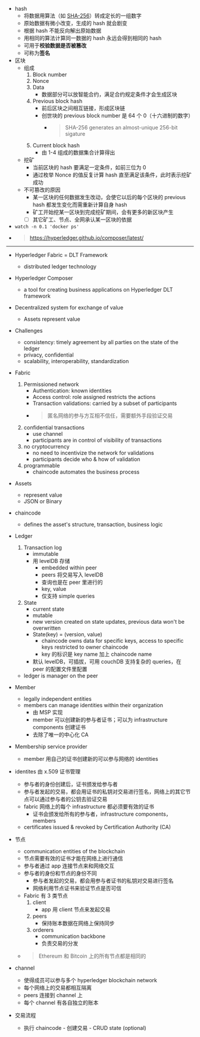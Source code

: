 - hash
    - 将数据用算法（如 [SHA-256](https://www.movable-type.co.uk/scripts/sha256.html)）转成定长的一组数字
    - 原始数据有微小改变，生成的 hash 就会剧变
    - 根据 hash 不能反向解出原始数据
    - 用相同的算法计算同一数据的 hash 永远会得到相同的 hash
    - 可用于**校验数据是否被篡改**
    - 可称为**签名**
- 区块
    - 组成
        1. Block number
        1. Nonce
        1. Data
            - 数据部分可以放智能合约，满足合约规定条件才会生成区块
        1. Previous block hash
            - 前后区块之间相互链接，形成区块链
            - 创世块的 previous block number 是 64 个 0（十六进制的数字）
                - > SHA-256 generates an almost-unique 256-bit sigature
        1. Current block hash   
            - 由 1-4 组成的数据集合计算得出
    - 挖矿
        - 当前区块的 hash 要满足一定条件，如前三位为 0
        - 通过枚举 Nonce 的值反复计算 hash 直至满足该条件，此时表示挖矿成功
    - 不可篡改的原因
        - 某一区块的任何数据发生改动，会使它以后的每个区块的 previous hash 都发生变化而需重新计算自身 hash
        - 矿工开始挖某一区块到完成挖矿期间，会有更多的新区块产生
        - [ ] 其它矿工、节点、全网承认某一区块的依据
- `watch -n 0.1 'docker ps'`
- > https://hyperledger.github.io/composer/latest/
---
- Hyperledger Fabric = DLT Framework
    - distributed ledger technology
- Hyperledger Composer 
    - a tool for creating business applications on Hyperledger DLT framework
- Decentralized system for exchange of value
    - Assets represent value
- Challenges
    - consistency: timely agreement by all parties on the state of the ledger
    - privacy, confidential
    - scalability, interoperability, standardization
- Fabric
    1. Permissioned network
        - Authentication: known identities
        - Access control: role assigned restricts the actions
        - Transaction validations: carried by a subset of participants
        - > 匿名网络的参与方互相不信任，需要额外手段验证交易
    1. confidential transactions
        - use channel
        - participants are in control of visibility of transactions
    1. no cryptocurrency
        - no need to incentivize the network for validations
        - participants decide who & how of validation
    1. programmable
        - chaincode automates the business process
- Assets
    - represent value
    - JSON or Binary
- chaincode
    - defines the asset's structure, transaction, business logic
- Ledger
    1. Transaction log
        - immutable
        - 用 levelDB 存储
            - embedded within peer
            - peers 将交易写入 levelDB
            - 查询也是在 peer 里进行的
            - key, value
            - 仅支持 simple queries
    2. State
        - current state
        - mutable
        - new version created on state updates, previous data won't be overwritten
        - State(key) = (version, value)
            - chaincode owns data for specific keys, access to specific keys restricted to owner chaincode
            - key 的标识是 key name 加上 chaincode name
        - 默认 levelDB，可插拔，可用 couchDB 支持复杂的 queries，在 peer 的配置文件里配置
    - ledger is manager on the peer
- Member 
    - legally independent entities
    - members can manage identities within their organization
        - 由 MSP 实现
        - member 可以创建新的参与者证书；可以为 infrastructure components 创建证书
        - 去除了唯一的中心化 CA
- Membership service provider
    - member 用自己的证书创建新的可以参与网络的 identities
- identites 由 x.509 证书管理
    - 参与者的身份创建后，证书颁发给参与者
    - 参与者发起的交易，都会用证书的私钥对交易进行签名，网络上的其它节点可以通过参与者的公钥去验证交易
    - fabric 网络上的每个 infrastructure 都必须要有效的证书
        - 证书会颁发给所有的参与者，infrastructure components，members
    - certificates issued & revoked by Certification Authority (CA)
- 节点
    - communication entities of the blockchain
    - 节点需要有效的证书才能在网络上进行通信
    - 参与者通过 app 连接节点来和网络交互
    - 参与者的身份和节点的身份不同 
        - 参与者发起的交易，都会用参与者证书的私钥对交易进行签名
        - 网络利用节点证书来验证节点是否可信
    - Fabric 有 3 类节点
        1. client
            - app 用 client 节点来发起交易
        1. peers
            - 保持账本数据在网络上保持同步
        1. orderers
            - communication backbone
            - 负责交易的分发 
    - > Ethereum 和 Bitcoin 上的所有节点都是相同的
- channel
    - 使得成员可以参与多个 hyperledger blockchain network
    - 每个网络上的交易都相互隔离
    - peers 连接到 channel 上
    - 每个 channel 有各自独立的账本







- 交易流程
    - 执行 chaincode - 创建交易 - CRUD state (optional)